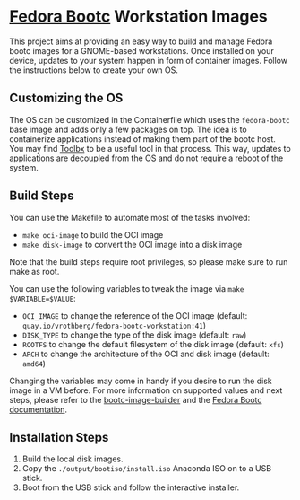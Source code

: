 # [Fedora Bootc](https://docs.fedoraproject.org/en-US/bootc/) Workstation Images

This project aims at providing an easy way to build and manage Fedora bootc images for a GNOME-based workstations.
Once installed on your device, updates to your system happen in form of container images.
Follow the instructions below to create your own OS.

## Customizing the OS

The OS can be customized in the Containerfile which uses the `fedora-bootc` base image and adds only a few packages on top.
The idea is to containerize applications instead of making them part of the bootc host.
You may find [Toolbx](https://docs.fedoraproject.org/en-US/fedora-silverblue/toolbox/) to be a useful tool in that process.
This way, updates to applications are decoupled from the OS and do not require a reboot of the system.

## Build Steps

You can use the Makefile to automate most of the tasks involved:
* `make oci-image` to build the OCI image
* `make disk-image` to convert the OCI image into a disk image

Note that the build steps require root privileges, so please make sure to run make as root.

You can use the following variables to tweak the image via `make $VARIABLE=$VALUE`:
* `OCI_IMAGE` to change the reference of the OCI image (default: `quay.io/vrothberg/fedora-bootc-workstation:41`)
* `DISK_TYPE` to change the type of the disk image (default: `raw`)
* `ROOTFS` to change the default filesystem of the disk image (default: `xfs`)
* `ARCH` to change the architecture of the OCI and disk image (default: `amd64`)

Changing the variables may come in handy if you desire to run the disk image in a VM before.
For more information on supported values and next steps, please refer to the [bootc-image-builder](https://github.com/osbuild/bootc-image-builder) and the [Fedora Bootc documentation](https://docs.fedoraproject.org/en-US/bootc/).

## Installation Steps

1. Build the local disk images.
2. Copy the `./output/bootiso/install.iso` Anaconda ISO on to a USB stick.
3. Boot from the USB stick and follow the interactive installer.
